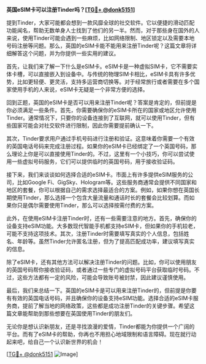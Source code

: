 **英国eSIM卡可以注册Tinder吗？[[TG💪+ @donk5151](https://t.me/s/donk5151)]**

提到Tinder，大家可能都会想到一款风靡全球的社交软件。它以便捷的滑动匹配功能闻名，帮助无数单身人士找到了他们的另一半。然而，对于那些身在国外的人来说，使用Tinder可能会遇到一些麻烦，比如网络限制、地区锁定以及需要本地号码注册等问题。那么，英国的eSIM卡能不能用来注册Tinder呢？这篇文章将详细解答这个问题，并为你提供一些实用的建议。

首先，让我们来了解一下什么是eSIM卡。eSIM卡是一种虚拟SIM卡，它不需要实体卡槽，可以直接嵌入到设备中。与传统的物理SIM卡相比，eSIM卡具有许多优势，比如更轻便、更灵活，支持多运营商切换等。对于经常旅行或者需要在多个国家使用手机的人来说，eSIM卡无疑是一个非常方便的选择。

回到正题，英国的eSIM卡是否可以用来注册Tinder呢？答案是肯定的，但前提是你必须满足一些条件。首先，你需要确保你的eSIM卡所在的国家或地区允许使用Tinder。通常情况下，只要你的设备连接到了互联网，就可以使用Tinder，但有些国家可能会对社交软件进行限制，因此你需要提前确认一下。

其次，Tinder要求用户通过手机号码进行注册和验证。这意味着你需要一个有效的英国电话号码来完成注册过程。如果你的eSIM卡已经绑定了一个英国号码，那么理论上你是可以直接使用Tinder的。不过，这里有一个小技巧，你可以尝试使用一些虚拟号码服务，它们可以提供临时的英国号码，用于接收验证码。

接下来，我们来谈谈如何选择合适的eSIM卡。市面上有许多提供eSIM服务的公司，比如Google Fi、GigSky、Hologram等。这些服务商通常会提供不同国家和地区的套餐，你可以根据自己的需求选择最适合的方案。例如，如果你想在英国长期使用Tinder，那么选择一个包含大量流量和通话时长的套餐会比较划算。而如果你只是偶尔需要使用Tinder，那么可以选择按需付费的方案。

此外，在使用eSIM卡注册Tinder时，还有一些需要注意的地方。首先，确保你的设备支持eSIM功能。大多数现代智能手机都支持eSIM卡，但如果你的手机较老，可能不支持这项技术。其次，注册Tinder时需要填写真实的个人信息，包括姓名、年龄等。虽然Tinder允许匿名注册，但为了提高匹配成功率，建议填写真实的信息。

除了eSIM卡，还有其他方法可以解决注册Tinder的问题。比如，你可以使用朋友的英国号码帮你接收验证码，或者通过一些专门的虚拟号码平台获取临时号码。不过，这些方法都有一定的风险，可能会导致账号被封禁，因此建议谨慎使用。

最后，我们来总结一下。英国的eSIM卡是可以用来注册Tinder的，但前提是你要有有效的英国电话号码，并且确保你的设备支持eSIM功能。选择合适的eSIM卡服务商，提前了解当地的网络政策，这些都是成功注册Tinder的关键步骤。希望这篇文章能帮助到那些想要在英国使用Tinder的朋友们。

无论你是想认识新朋友，还是寻找浪漫的爱情，Tinder都能为你提供一个广阔的平台。而有了eSIM卡的帮助，你再也不用担心地域限制和语言障碍。现在就行动起来吧，给自己一个认识新世界的机会！

[[TG💪+ @donk5151](https://t.me/s/donk5151) ![Image](https://i.postimg.cc/rwNCRYN7/Snipaste-2025-04-30-17-27-05.png)]